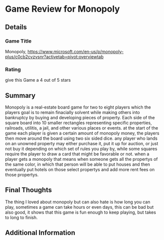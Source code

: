 # Game Review for Monopoly

## Details

### Game Title
Monopoly, https://www.microsoft.com/en-us/p/monopoly-plus/c0cb2cvzvsnr?activetab=pivot:overviewtab

### Rating

give this Game a 4 out of 5 stars

## Summary

Monopoly is a real-estate board game for two to eight players which the players goal is to remain finacially solvent while making others into bankruptcy by buying and developing pieces of property. 
Each side of the square board into 10 smaller rectangles representing specific properties, railroads, utilitis, a jail, and other various places or events. at the start of the game each player is given a certain amount of monopoly money, the players then move around the board using two six sided dice. any player who lands on an unowned property may either purchase it, put it up for auction, or just not buy it depending on which set of rules you play by, while some squares require the player to draw a card that might be favorable or not. when a player gets a monopoly that means when someone gets all the propertys of the same color, in which that person will be able to put houses and then eventually put hotels on those select propertys and add more rent fees on those propertys.   

## Final Thoughts

The thing I loved about monopoly but can also hate is how long you can play, sometimes a game can take hours or even days, this can be bad but also good, it shows that this game is fun enough to keep playing, but takes to long to finish. 

## Additional Information


